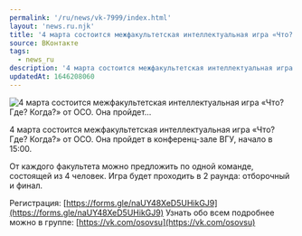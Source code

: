```yaml
---
permalink: '/ru/news/vk-7999/index.html'
layout: 'news.ru.njk'
title: '4 марта состоится межфакультетская интеллектуальная игра «Что? Где? Когда?» от ОСО. Она пройдет…'
source: ВКонтакте
tags:
  - news_ru
description: '4 марта состоится межфакультетская интеллектуальная игра «Что? Где? Когда?» от ОСО. Она пройдет…'
updatedAt: 1646208060
---
```

![4 марта состоится межфакультетская интеллектуальная игра «Что? Где? Когда?» от ОСО. Она пройдет…](https://sun9-41.userapi.com/sun9-44/impg/EUufobNPVRW0ZHTh5s_i2KtwMkZxqA0itrHViw/NGE0Yz0tVnk.jpg?size=510x510&quality=95&sign=6cd930ee47b93be561ea276fd3d5c6ab&c_uniq_tag=mDJr0HZSTJK8s40ORqocuStBaqjJ6LuCZn8IjhGbxOU&type=album)

4 марта состоится межфакультетская интеллектуальная игра «Что? Где? Когда?» от ОСО. Она пройдет в конференц-зале ВГУ, начало в 15:00.

От каждого факультета можно предложить по одной команде, состоящей из 4 человек. Игра будет проходить в 2 раунда: отборочный и финал.

Регистрация: [https://forms.gle/naUY48XeD5UHikGJ9](https://forms.gle/naUY48XeD5UHikGJ9)
Узнать обо всем подробнее можно в группе: [https://vk.com/osovsu](https://vk.com/osovsu)
